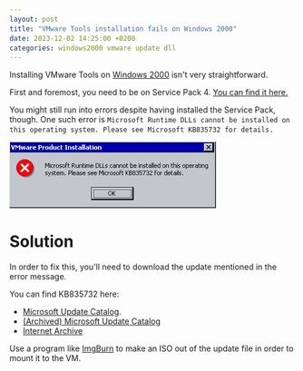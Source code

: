 ```yaml
---
layout: post
title: "VMware Tools installation fails on Windows 2000"
date: 2023-12-02 14:25:00 +0200
categories: windows2000 vmware update dll
---
```


Installing VMware Tools on [Windows 2000](https://winworldpc.com/product/windows-nt-2000/final) isn't very straightforward.

First and foremost, you need to be on Service Pack 4. [You can find it here.](https://winworldpc.com/product/windows-nt-2000/patches)

You might still run into errors despite having installed the Service Pack, though. One such error is `Microsoft Runtime DLLs cannot be installed on this operating system. Please see Microsoft KB835732 for details.`

![Microsoft Runtime DLLs cannot be installed on this operating system. Please see Microsoft KB835732 for details.](/assets/img/win2k_vmware-tools_fail_error.png)

# Solution

In order to fix this, you'll need to download the update mentioned in the error message.

You can find KB835732 here:

- [Microsoft Update Catalog](https://www.catalog.update.microsoft.com/Search.aspx?q=KB835732).
- [(Archived) Microsoft Update Catalog](https://catalog.s.download.windowsupdate.com/msdownload/update/v3-19990518/cabpool/windows2000-kb835732-x86-enu_7b7d1dffd9347af2c166bfcecc4782c.exe)
- [Internet Archive](https://archive.org/details/20231202_20231202_1258)

Use a program like [ImgBurn](https://www.imgburn.com/) to make an ISO out of the update file in order to mount it to the VM.
